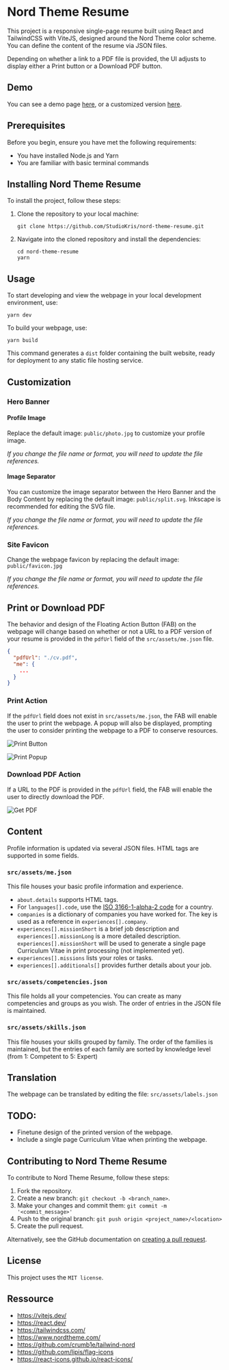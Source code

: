 # Nord Theme Resume

This project is a responsive single-page resume built using React and TailwindCSS with ViteJS, designed around the Nord Theme color scheme. You can define the content of the resume via JSON files. 

Depending on whether a link to a PDF file is provided, the UI adjusts to display either a Print button or a Download PDF button.

## Demo

You can see a demo page [here](http://www.studiokris.com/demo-cv), or a customized version [here](http://www.studiokris.com/cv).

## Prerequisites

Before you begin, ensure you have met the following requirements:

* You have installed Node.js and Yarn
* You are familiar with basic terminal commands

## Installing Nord Theme Resume

To install the project, follow these steps:

1. Clone the repository to your local machine:
    ```
    git clone https://github.com/StudioKris/nord-theme-resume.git
    ```
2. Navigate into the cloned repository and install the dependencies:
    ```
    cd nord-theme-resume
    yarn
    ```

## Usage

To start developing and view the webpage in your local development environment, use:
```
yarn dev
```

To build your webpage, use:
```
yarn build
```

This command generates a `dist` folder containing the built website, ready for deployment to any static file hosting service.

## Customization

### Hero Banner 

#### Profile Image

Replace the default image: `public/photo.jpg` to customize your profile image.

*If you change the file name or format, you will need to update the file references.*

#### Image Separator

You can customize the image separator between the Hero Banner and the Body Content by replacing the default image: `public/split.svg`. Inkscape is recommended for editing the SVG file.

*If you change the file name or format, you will need to update the file references.*

### Site Favicon

Change the webpage favicon by replacing the default image: `public/favicon.jpg`

*If you change the file name or format, you will need to update the file references.*

## Print or Download PDF

The behavior and design of the Floating Action Button (FAB) on the webpage will change based on whether or not a URL to a PDF version of your resume is provided in the `pdfUrl` field of the `src/assets/me.json` file.

```json
{
  "pdfUrl": "./cv.pdf",
  "me": {
    ...
  }
}
```

### Print Action
If the `pdfUrl` field does not exist in `src/assets/me.json`, the FAB will enable the user to print the webpage. A popup will also be displayed, prompting the user to consider printing the webpage to a PDF to conserve resources.

![Print Button](./documentation/print-btn.jpg)

![Print Popup](./documentation/print-popup.jpg)

### Download PDF Action
If a URL to the PDF is provided in the `pdfUrl` field, the FAB will enable the user to directly download the PDF.

![Get PDF](./documentation/download-pdf-btn.jpg)

## Content

Profile information is updated via several JSON files. HTML tags are supported in some fields.

### `src/assets/me.json`

This file houses your basic profile information and experience.

- `about.details` supports HTML tags.
- For `languages[].code`, use the [ISO 3166-1-alpha-2 code](https://www.iso.org/obp/ui/#search/code/) for a country.
- `companies` is a dictionary of companies you have worked for. The key is used as a reference in `experiences[].company`.
- `experiences[].missionShort` is a brief job description and `experiences[].missionLong` is a more detailed description. `experiences[].missionShort` will be used to generate a single page Curriculum Vitae in print processing (not implemented yet).
- `experiences[].missions` lists your roles or tasks.
- `experiences[].additionals[]` provides further details about your job.

### `src/assets/competencies.json`

This file holds all your competencies. You can create as many competencies and groups as you wish. The order of entries in the JSON file is maintained.

### `src/assets/skills.json`

This file houses your skills grouped by family. The order of the families is maintained, but the entries of each family are sorted by knowledge level (from 1: Competent to 5: Expert)

## Translation

The webpage can be translated by editing the file: `src/assets/labels.json`

## TODO:
- Finetune design of the printed version of the webpage.
- Include a single page Curriculum Vitae when printing the webpage.

## Contributing to Nord Theme Resume

To contribute to Nord Theme Resume, follow these steps:

1. Fork the repository.
2. Create a new branch: `git checkout -b <branch_name>`.
3. Make your changes and commit them: `git commit -m '<commit_message>'`
4. Push to the original branch: `git push origin <project_name>/<location>`
5. Create the pull request.

Alternatively, see the GitHub documentation on [creating a pull request](https://help.github.com/en/github/collaborating-with-issues-and-pull-requests/creating-a-pull-request).

## License

This project uses the `MIT license`.

## Ressource
- https://vitejs.dev/
- https://react.dev/
- https://tailwindcss.com/
- https://www.nordtheme.com/
- https://github.com/crumb1e/tailwind-nord
- https://github.com/lipis/flag-icons
- https://react-icons.github.io/react-icons/
